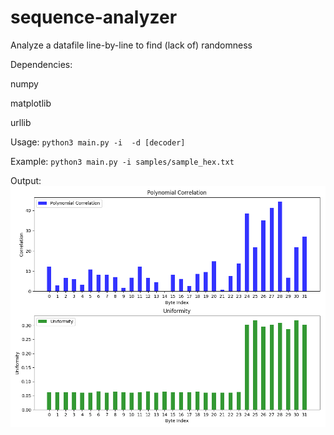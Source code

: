 # sequence-analyzer
Analyze a datafile line-by-line to find (lack of) randomness

Dependencies:

  numpy

  matplotlib

  urllib


Usage: <code>python3 main.py -i <input-file> -d [decoder]</code>

Example: <code>python3 main.py -i samples/sample_hex.txt</code>

Output:
![sample_image.png](https://raw.githubusercontent.com/christianwang0x/sequence-analyzer/master/sample_image.png)
